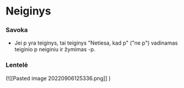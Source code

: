 # Neiginys
### Savoka
- Jei p yra teiginys, tai teiginys "Netiesa, kad p" ("ne p") vadinamas teiginio p neiginiu ir žymimas -p.
### Lentelė
(![[Pasted image 20220906125336.png]]
 )